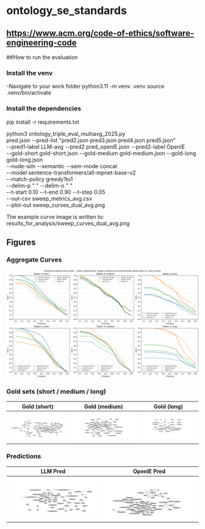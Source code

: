# ontology_se_standards

## https://www.acm.org/code-of-ethics/software-engineering-code

##How to run the evaluation

### Install the venv
-Navigate to your work folder
python3.11 -m venv .venv
source .venv/bin/activate

### Install the dependencies
pip install -r requirements.txt

python3 ontology_triple_eval_multiavg_2025.py \
  pred.json --pred-list "pred2.json pred3.json pred4.json pred5.json" \
  --pred1-label LLM-avg --pred2 pred_openIE.json --pred2-label OpenIE \
  --gold-short gold-short.json --gold-medium gold-medium.json --gold-long gold-long.json \
  --node-sim --semantic --sem-mode concat \
  --model sentence-transformers/all-mpnet-base-v2 \
  --match-policy greedy1to1 \
  --delim-p " " --delim-o " " \
  --t-start 0.10 --t-end 0.90 --t-step 0.05 \
  --out-csv sweep_metrics_avg.csv \
  --plot-out sweep_curves_dual_avg.png

  The example curve image is written to: results_for_analysis/sweep_curves_dual_avg.png

  ## Figures

  ### Aggregate Curves

  ![Sweep Curves (Avg)](results_for_analysis/sweep_curves_dual_avg.png)
  
  ### Gold sets (short / medium / long)

  | Gold (short) | Gold (medium) | Gold (long) |
  |---|---|---|
  | ![Gold Short](graphs_scaffold/og_gold_short.jpeg) | ![Gold Medium](graphs_scaffold/og_gold_medium.jpeg) | ![Gold Long](graphs_scaffold/og_gold_long.jpeg) |

  ### Predictions

  | LLM Pred | OpenIE Pred |
  |---|---|
  | ![LLM Pred](graphs_scaffold/og_pred.jpeg) | ![OpenIE Pred](graphs_scaffold/og_pred_openie.jpeg) |

